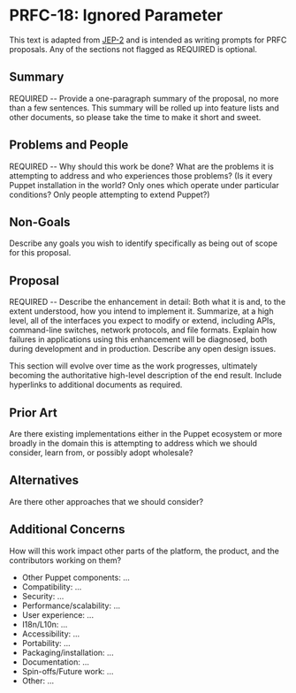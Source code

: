 PRFC-18: Ignored Parameter
==========================

This text is adapted from [JEP-2](http://openjdk.java.net/jeps/2)
and is intended as writing prompts for PRFC proposals. Any of the
sections not flagged as REQUIRED is optional.

Summary
-------

REQUIRED -- Provide a one-paragraph summary of the proposal, no more
than a few sentences.  This summary will be rolled up into feature
lists and other documents, so please take the time to make it short
and sweet.

Problems and People
-------------------

REQUIRED -- Why should this work be done?  What are the problems it is attempting
to address and who experiences those problems? (Is it every Puppet
installation in the world? Only ones which operate under particular
conditions? Only people attempting to extend Puppet?)


Non-Goals
---------

Describe any goals you wish to identify specifically as being out of
scope for this proposal.


Proposal
--------

REQUIRED -- Describe the enhancement in detail: Both what it is and,
to the extent understood, how you intend to implement it.  Summarize,
at a high level, all of the interfaces you expect to modify or extend,
including APIs, command-line switches, network protocols,
and file formats.  Explain how failures in applications using this
enhancement will be diagnosed, both during development and in
production.  Describe any open design issues.

This section will evolve over time as the work progresses, ultimately
becoming the authoritative high-level description of the end result.
Include hyperlinks to additional documents as required.

Prior Art
---------
Are there existing implementations either in the Puppet ecosystem or
more broadly in the domain this is attempting to address which we should
consider, learn from, or possibly adopt wholesale?

Alternatives
------------
Are there other approaches that we should consider?

Additional Concerns
-------------------

How will this work impact other parts of the platform, the product,
and the contributors working on them?

- Other Puppet components: ...
- Compatibility: ...
- Security: ...
- Performance/scalability: ...
- User experience: ...
- I18n/L10n: ...
- Accessibility: ...
- Portability: ...
- Packaging/installation: ...
- Documentation: ...
- Spin-offs/Future work: ...
- Other: ...
